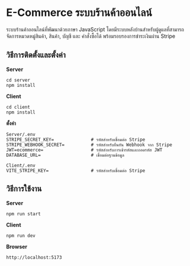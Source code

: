 # E-Commerce ระบบร้านค้าออนไลน์

ระบบร้านค้าออนไลน์ที่พัฒนาด้วยภาษา JavaScript โดยมีระบบหลังบ้านสำหรับผู้ดูแลที่สามารถจัดการหมวดหมู่สินค้า, สินค้า, บัญชี และ คำสั่งซื้อได้ พร้อมรอบรองการชำระเงินผ่าน Stripe


## วิธีการติดตั้งและตั้งค่า

**Server**
```
cd server
npm install
```
**Client**
```
cd client
npm install
```
**ตั้งค่า**
```
Server/.env
STRIPE_SECRET_KEY=				# รหัสสำหรับเชื่อมต่อ Stripe
STRIPE_WEBHOOK_SECRET=			# รหัสสำหรับยืนยัน Webhook จาก Stripe
JWT=ecommerce=					# รหัสสำหรับการเข้ารหัสและถอดรหัส JWT
DATABASE_URL=					# เชื่อมต่อฐานข้อมูล

Client/.env
VITE_STRIPE_KEY=				# รหัสสำหรับเชื่อมต่อ Stripe
```
## วิธีการใช้งาน

**Server**
```
npm run start
```

**Client**
```
npm run dev
```

**Browser**
```
http://localhost:5173
```

